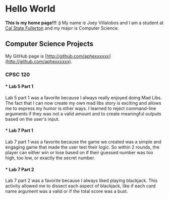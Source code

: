 # Hello World
**This is my home page!!! :)** My name is Joey Villalobos and I am a student at [Cal State Fullerton](https://www.fullerton.edu/) and my major is Computer Science.  
## Computer Science Projects
My GitHub page is [http://github.com/aphexxxxxx](http://github.com/aphexxxxxx).
### CPSC 120
#### * Lab 5 Part 1
Lab 5 part 1 was a favorite because I always really enjoyed doing Mad Libs. The fact that I can now create my own mad libs story is exciting and allows me to express my humor is other ways. I learned to reject command-line arguments if they was not a valid amount and to create meaningful outputs based on the user's input.
#### * Lab 7 Part 1
Lab 7 part 1 was a favorite because the game we created was a simple and engaging game that made the user test their logic. So within 2 rounds, the player can either win or lose based on if their guessed number was too high, too low, or exactly the secret number.
#### * Lab 7 Part 2
Lab 7 part 2 was a favorite because I always liked playing blackjack. This activity allowed me to dissect each aspect of blackjack, like if each card name argument was a valid or if the total score was a bust.